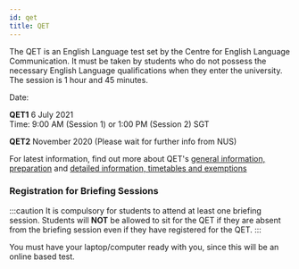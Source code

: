 ```yaml
---
id: qet
title: QET
---
```


The QET is an English Language test set by the Centre for English Language Communication. It must be taken by students who do not possess the necessary English Language qualifications when they enter the university. The session is 1 hour and 45 minutes.


Date: 

**QET1**
6 July 2021 <br/> Time: 9:00 AM (Session 1) or 1:00 PM (Session 2) SGT

**QET2**
November 2020 (Please wait for further info from NUS)

For latest information, find out more about QET's [general information, preparation](https://www.nus.edu.sg/celc/programmes/qet.html) and [detailed information, timetables and exemptions](https://www.nus.edu.sg/registrar/academic-activities/registration/academic-related-matters/qet)

### Registration for Briefing Sessions

:::caution
It is compulsory for students to attend at least one briefing session.
Students will **NOT** be allowed to sit for the QET if they are absent from the briefing session even if they have registered for the QET.
:::

You must have your laptop/computer ready with you, since this will be an online based test.

